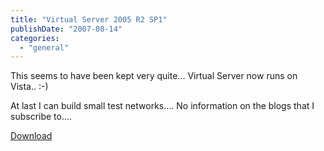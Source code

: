 ```yaml
---
title: "Virtual Server 2005 R2 SP1"
publishDate: "2007-08-14"
categories: 
  - "general"
---
```


This seems to have been kept very quite... Virtual Server now runs on Vista.. :-)

At last I can build small test networks.... No information on the blogs that I subscribe to....

[Download](https://www.microsoft.com/windowsserversystem/virtualserver/downloads.aspx)
